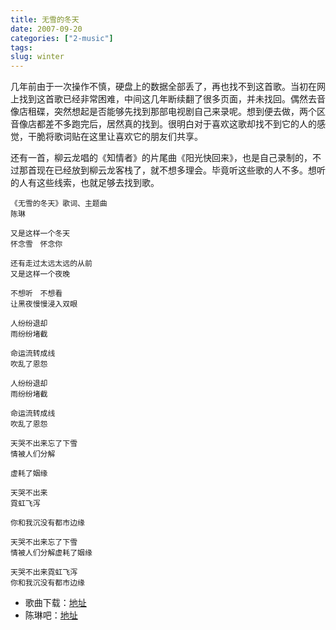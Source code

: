 ```yaml
---
title: 无雪的冬天
date: 2007-09-20
categories: ["2-music"]
tags: 
slug: winter
---
```


几年前由于一次操作不慎，硬盘上的数据全部丢了，再也找不到这首歌。当初在网上找到这首歌已经非常困难，中间这几年断续翻了很多页面，并未找回。偶然去音像店租碟，突然想起是否能够先找到那部电视剧自己来录呢。想到便去做，两个区音像店都差不多跑完后，居然真的找到。很明白对于喜欢这歌却找不到它的人的感觉，干脆将歌词贴在这里让喜欢它的朋友们共享。

还有一首，柳云龙唱的《知情者》的片尾曲《阳光快回来》，也是自己录制的，不过那首现在已经放到柳云龙客栈了，就不想多理会。毕竟听这些歌的人不多。想听的人有这些线索，也就足够去找到歌。

	《无雪的冬天》歌词、主题曲
	陈琳

	又是这样一个冬天
	怀念雪　怀念你

	还有走过太远太远的从前
	又是这样一个夜晚

	不想听　不想看
	让黑夜慢慢浸入双眼

	人纷纷退却
	雨纷纷堵截

	命运流转成线
	吹乱了恩怨

	人纷纷退却
	雨纷纷堵截

	命运流转成线
	吹乱了恩怨

	天哭不出来忘了下雪
	情被人们分解

	虚耗了姻缘

	天哭不出来
	霓虹飞泻

	你和我沉没有都市边缘

	天哭不出来忘了下雪
	情被人们分解虚耗了姻缘

	天哭不出来霓虹飞泻
	你和我沉没有都市边缘

- 歌曲下载：[地址](https://onedrive.live.com/?id=B279BBF95FFA1509%21120&cid=B279BBF95FFA1509)
- 陈琳吧：[地址](http://tieba.baidu.com/f?kw=%B3%C2%C1%D5)